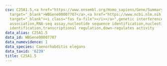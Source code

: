 ```yaml
---
csv: C25A1.5,<a href="https://www.ensembl.org/Homo_sapiens/Gene/Summary?db=core;g=WBGene00007707"
  target="_blank">WBGene00007707</a>,<a href="https://www.ncbi.nlm.nih.gov/pubmed/27496166"
  target="_blank"><i class="fas fa-file"></i></a>",genetic interference,functional
  association,RNA-seq assay,nucleotide sequence identification,nucleotide sequence
  identification,transcriptional regulation,down-regulates activity
data_alias: C25A1.5
data_id: WBGene00007707
data_numevidence: 1
data_species: Caenorhabditis elegans
data_taxid: '6239'
title: C25A1.5
---
```

